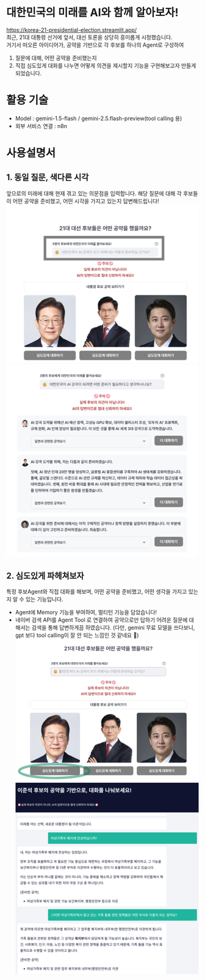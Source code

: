 # 대한민국의 미래를 AI와 함께 알아보자!
https://korea-21-presidential-election.streamlit.app/ <br>
최근, 21대 대통령 선거에 앞서, 대선 토론을 상당히 흥미롭게 시청했습니다. <br>
거기서 떠오른 아이디어가, 공약을 기반으로 각 후보를 하나의 Agent로 구성하여 
1) 질문에 대해, 어떤 공약을 준비했는지
2) 직접 심도있게 대화를 나누면 어떻게 의견을 제시할지
기능을 구현해보고자 만들게 되었습니다.

# 활용 기술
- Model : gemini-1.5-flash / gemini-2.5.flash-preview(tool calling 용)
- 외부 서비스 연결 : n8n

# 사용설명서
## 1. 동일 질문, 색다른 시각
앞으로의 미래에 대해 현재 겪고 있는 의문점을 입력합니다. 해당 질문에 대해 각 후보들이 어떤 공약을 준비했고, 어떤 시각을 가지고 있는지 답변해드립니다!
![공약 검색](asset/imgs/promise_search.png)![후보 답변](asset/imgs/promise_answer.png)

## 2. 심도있게 파헤쳐보자
특정 후보Agent와 직접 대화를 해보며, 어떤 공약을 준비했고, 어떤 생각을 가지고 있는지 알 수 있는 기능입니다. 
- Agent에 Memory 기능을 부여하여, 멀티턴 기능을 담았습니다! 
- 네이버 검색 API를 Agent Tool 로 연결하여 공약으로만 답하기 어려운 질문에 대해서는 검색을 통해 답변하게끔 하였습니다.
(다만, gemini 무료 모델을 쓰다보니, gpt 보다 tool calling이 잘 안 되는 느낌인 것 같네요 🥲)
![대화 신청](asset/imgs/promise_debate.png)![멀티턴 대화](asset/imgs/promise_chat.png)
